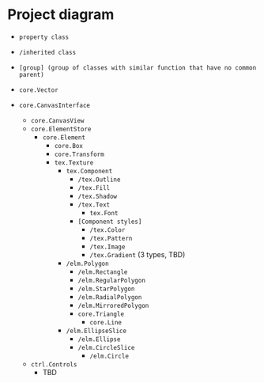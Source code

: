# Project diagram
- `property class`
- `/inherited class`
- `[group] (group of classes with similar function that have no common parent)`



- `core.Vector`
- `core.CanvasInterface`
  - `core.CanvasView`
  - `core.ElementStore`
    - `core.Element`
      - `core.Box`
      - `core.Transform`
      - `tex.Texture`
        - `tex.Component`
          - `/tex.Outline`
          - `/tex.Fill`
          - `/tex.Shadow`
          - `/tex.Text`
            - `tex.Font`
          - `[Component styles]`
            - `/tex.Color`
            - `/tex.Pattern`
            - `/tex.Image`
            - `/tex.Gradient` (3 types, TBD)
        - `/elm.Polygon`
          - `/elm.Rectangle`
          - `/elm.RegularPolygon`
          - `/elm.StarPolygon`
          - `/elm.RadialPolygon`
          - `/elm.MirroredPolygon`
          - `core.Triangle`
            - `core.Line`
        - `/elm.EllipseSlice`
          - `/elm.Ellipse`
          - `/elm.CircleSlice`
            - `/elm.Circle`
  - `ctrl.Controls`
    - TBD
